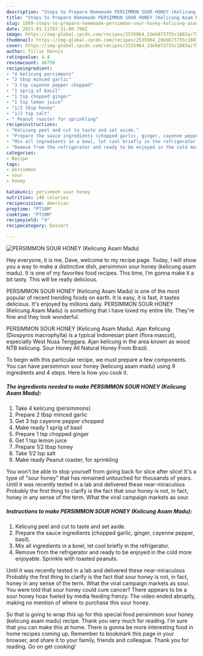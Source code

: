 ```yaml
---
description: "Steps to Prepare Homemade PERSIMMON SOUR HONEY (Kelicung Asam Madu)"
title: "Steps to Prepare Homemade PERSIMMON SOUR HONEY (Kelicung Asam Madu)"
slug: 1509-steps-to-prepare-homemade-persimmon-sour-honey-kelicung-asam-madu
date: 2021-01-11T07:31:00.790Z
image: https://img-global.cpcdn.com/recipes/2535964_2deb673755c1803a/751x532cq70/persimmon-sour-honey-kelicung-asam-madu-recipe-main-photo.jpg
thumbnail: https://img-global.cpcdn.com/recipes/2535964_2deb673755c1803a/751x532cq70/persimmon-sour-honey-kelicung-asam-madu-recipe-main-photo.jpg
cover: https://img-global.cpcdn.com/recipes/2535964_2deb673755c1803a/751x532cq70/persimmon-sour-honey-kelicung-asam-madu-recipe-main-photo.jpg
author: Tillie Dennis
ratingvalue: 4.4
reviewcount: 46750
recipeingredient:
- "4 kelicung persimmons"
- "2 tbsp minced garlic"
- "3 tsp cayenne pepper chopped"
- "1 sprig of basil"
- "1 tsp chopped ginger"
- "1 tsp lemon juice"
- "1/2 tbsp honey"
- "1/2 tsp salt"
- " Peanut roaster for sprinkling"
recipeinstructions:
- "Kelicung peel and cut to taste and set aside."
- "Prepare the sauce ingredients (chopped garlic, ginger, cayenne pepper, basil)."
- "Mix all ingredients in a bowl, let cool briefly in the refrigerator."
- "Remove from the refrigerator and ready to be enjoyed in the cold more enjoyable. Sprinkle with toasted peanuts."
categories:
- Recipe
tags:
- persimmon
- sour
- honey

katakunci: persimmon sour honey 
nutrition: 140 calories
recipecuisine: American
preptime: "PT18M"
cooktime: "PT39M"
recipeyield: "4"
recipecategory: Dessert

---
```



![PERSIMMON SOUR HONEY (Kelicung Asam Madu)](https://img-global.cpcdn.com/recipes/2535964_2deb673755c1803a/751x532cq70/persimmon-sour-honey-kelicung-asam-madu-recipe-main-photo.jpg)

Hey everyone, it is me, Dave, welcome to my recipe page. Today, I will show you a way to make a distinctive dish, persimmon sour honey (kelicung asam madu). It is one of my favorites food recipes. This time, I'm gonna make it a bit tasty. This will be really delicious.

PERSIMMON SOUR HONEY (Kelicung Asam Madu) is one of the most popular of recent trending foods on earth. It is easy, it is fast, it tastes delicious. It's enjoyed by millions daily. PERSIMMON SOUR HONEY (Kelicung Asam Madu) is something that I have loved my entire life. They're fine and they look wonderful.

PERSIMMON SOUR HONEY (Kelicung Asam Madu). Ajan Kelicung (Diospyros macrophylla) is a typical Indonesian plant (flora mascot), especially West Nusa Tenggara. Ajan kelicung in the area known as wood NTB kelicung. Sour Honey All Natural Honey From Brazil.


To begin with this particular recipe, we must prepare a few components. You can have persimmon sour honey (kelicung asam madu) using 9 ingredients and 4 steps. Here is how you cook it.

<!--inarticleads1-->

##### The ingredients needed to make PERSIMMON SOUR HONEY (Kelicung Asam Madu):

1. Take 4 kelicung (persimmons)
1. Prepare 2 tbsp minced garlic
1. Get 3 tsp cayenne pepper chopped
1. Make ready 1 sprig of basil
1. Prepare 1 tsp chopped ginger
1. Get 1 tsp lemon juice
1. Prepare 1/2 tbsp honey
1. Take 1/2 tsp salt
1. Make ready  Peanut roaster, for sprinkling


You won&#39;t be able to stop yourself from going back for slice after slice! It&#39;s a type of &#34;sour honey&#34; that has remained untouched for thousands of years. Until it was recently tested in a lab and delivered these near-miraculous Probably the first thing to clarify is the fact that sour honey is not, in fact, honey in any sense of the term. What the viral campaign markets as sour. 

<!--inarticleads2-->

##### Instructions to make PERSIMMON SOUR HONEY (Kelicung Asam Madu):

1. Kelicung peel and cut to taste and set aside.
1. Prepare the sauce ingredients (chopped garlic, ginger, cayenne pepper, basil).
1. Mix all ingredients in a bowl, let cool briefly in the refrigerator.
1. Remove from the refrigerator and ready to be enjoyed in the cold more enjoyable. Sprinkle with toasted peanuts.


Until it was recently tested in a lab and delivered these near-miraculous Probably the first thing to clarify is the fact that sour honey is not, in fact, honey in any sense of the term. What the viral campaign markets as sour. You were told that sour honey could cure cancer? There appears to be a sour honey hoax fueled by media feeding frenzy. The video ended abruptly, making no mention of where to purchase this sour honey. 

So that is going to wrap this up for this special food persimmon sour honey (kelicung asam madu) recipe. Thank you very much for reading. I'm sure that you can make this at home. There is gonna be more interesting food in home recipes coming up. Remember to bookmark this page in your browser, and share it to your family, friends and colleague. Thank you for reading. Go on get cooking!
